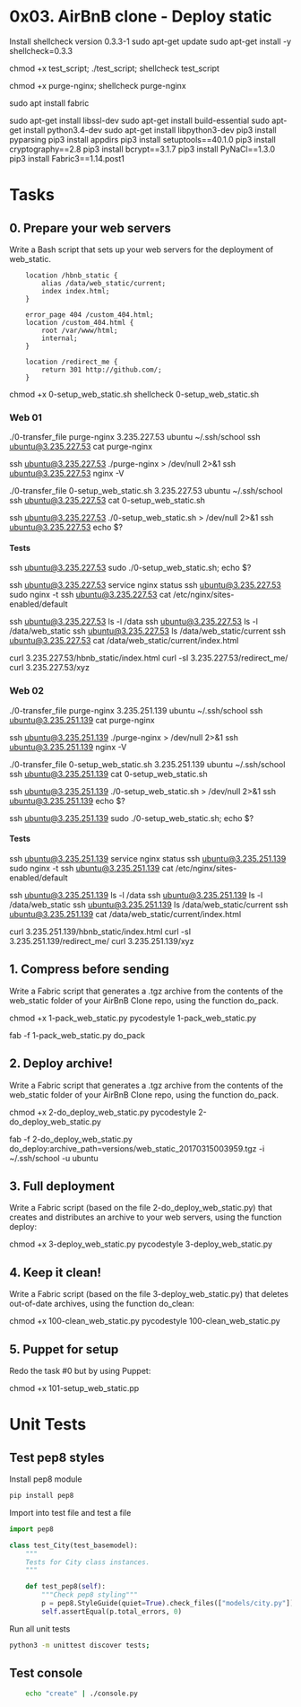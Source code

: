 # 0x03. AirBnB clone - Deploy static
Install shellcheck version 0.3.3-1
sudo apt-get update
sudo apt-get install -y shellcheck=0.3.3


chmod +x test_script; ./test_script; shellcheck test_script

chmod +x purge-nginx; shellcheck purge-nginx

sudo apt install fabric

sudo apt-get install libssl-dev
sudo apt-get install build-essential
sudo apt-get install python3.4-dev
sudo apt-get install libpython3-dev
pip3 install pyparsing
pip3 install appdirs
pip3 install setuptools==40.1.0
pip3 install cryptography==2.8
pip3 install bcrypt==3.1.7
pip3 install PyNaCl==1.3.0
pip3 install Fabric3==1.14.post1


# Tasks
## 0. Prepare your web servers
Write a Bash script that sets up your web servers for the deployment of web_static.

```
    location /hbnb_static {
        alias /data/web_static/current;
        index index.html;
    }

	error_page 404 /custom_404.html;
	location /custom_404.html {
		root /var/www/html;
		internal;
	}

	location /redirect_me {
		return 301 http://github.com/;
	}
```

chmod +x 0-setup_web_static.sh
shellcheck 0-setup_web_static.sh

### Web 01
./0-transfer_file purge-nginx 3.235.227.53 ubuntu ~/.ssh/school
ssh ubuntu@3.235.227.53 cat purge-nginx

ssh ubuntu@3.235.227.53 ./purge-nginx > /dev/null 2>&1
ssh ubuntu@3.235.227.53 nginx -V

./0-transfer_file 0-setup_web_static.sh 3.235.227.53 ubuntu ~/.ssh/school
ssh ubuntu@3.235.227.53 cat 0-setup_web_static.sh

ssh ubuntu@3.235.227.53 ./0-setup_web_static.sh > /dev/null 2>&1
ssh ubuntu@3.235.227.53 echo $?

#### Tests
ssh ubuntu@3.235.227.53 sudo ./0-setup_web_static.sh; echo $?

ssh ubuntu@3.235.227.53 service nginx status
ssh ubuntu@3.235.227.53 sudo nginx -t
ssh ubuntu@3.235.227.53 cat /etc/nginx/sites-enabled/default

ssh ubuntu@3.235.227.53 ls -l /data
ssh ubuntu@3.235.227.53 ls -l /data/web_static
ssh ubuntu@3.235.227.53 ls /data/web_static/current
ssh ubuntu@3.235.227.53 cat /data/web_static/current/index.html


curl 3.235.227.53/hbnb_static/index.html
curl -sI 3.235.227.53/redirect_me/
curl 3.235.227.53/xyz

### Web 02
./0-transfer_file purge-nginx 3.235.251.139 ubuntu ~/.ssh/school
ssh ubuntu@3.235.251.139 cat purge-nginx

ssh ubuntu@3.235.251.139 ./purge-nginx > /dev/null 2>&1
ssh ubuntu@3.235.251.139 nginx -V

./0-transfer_file 0-setup_web_static.sh 3.235.251.139 ubuntu ~/.ssh/school
ssh ubuntu@3.235.251.139 cat 0-setup_web_static.sh

ssh ubuntu@3.235.251.139 ./0-setup_web_static.sh > /dev/null 2>&1
ssh ubuntu@3.235.251.139 echo $?

ssh ubuntu@3.235.251.139 sudo ./0-setup_web_static.sh; echo $?

#### Tests
ssh ubuntu@3.235.251.139 service nginx status
ssh ubuntu@3.235.251.139 sudo nginx -t
ssh ubuntu@3.235.251.139 cat /etc/nginx/sites-enabled/default

ssh ubuntu@3.235.251.139 ls -l /data
ssh ubuntu@3.235.251.139 ls -l /data/web_static
ssh ubuntu@3.235.251.139 ls /data/web_static/current
ssh ubuntu@3.235.251.139 cat /data/web_static/current/index.html


curl 3.235.251.139/hbnb_static/index.html
curl -sI 3.235.251.139/redirect_me/
curl 3.235.251.139/xyz


## 1. Compress before sending
Write a Fabric script that generates a .tgz archive from the contents of the web_static folder of your AirBnB Clone repo, using the function do_pack.

chmod +x 1-pack_web_static.py
pycodestyle 1-pack_web_static.py

fab -f 1-pack_web_static.py do_pack


## 2. Deploy archive!
Write a Fabric script that generates a .tgz archive from the contents of the web_static folder of your AirBnB Clone repo, using the function do_pack.

chmod +x 2-do_deploy_web_static.py
pycodestyle 2-do_deploy_web_static.py


fab -f 2-do_deploy_web_static.py do_deploy:archive_path=versions/web_static_20170315003959.tgz -i ~/.ssh/school -u ubuntu


## 3. Full deployment
Write a Fabric script (based on the file 2-do_deploy_web_static.py) that creates and distributes an archive to your web servers, using the function deploy:


chmod +x 3-deploy_web_static.py
pycodestyle 3-deploy_web_static.py


## 4. Keep it clean!
Write a Fabric script (based on the file 3-deploy_web_static.py) that deletes out-of-date archives, using the function do_clean:


chmod +x 100-clean_web_static.py
pycodestyle 100-clean_web_static.py

## 5. Puppet for setup
Redo the task #0 but by using Puppet:

chmod +x 101-setup_web_static.pp


# Unit Tests
## Test pep8 styles
Install pep8 module
```bash
pip install pep8
```

Import into test file and test a file
```python
import pep8

class test_City(test_basemodel):
    """
    Tests for City class instances.
    """

	def test_pep8(self):
		"""Check pep8 styling"""
		p = pep8.StyleGuide(quiet=True).check_files(["models/city.py"])
		self.assertEqual(p.total_errors, 0)
```

Run all unit tests
```bash
python3 -m unittest discover tests;
```


## Test console
```bash
	echo "create" | ./console.py
```
